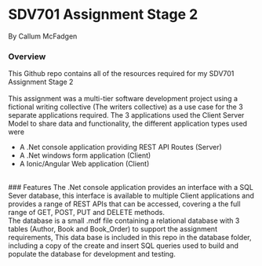 # SDV701 Assignment Stage 2
By Callum McFadgen

### Overview
This Github repo contains all of the resources required for my SDV701 Assignment Stage 2
<br />
<br />
This assignment was a multi-tier software development project using a fictional writing collective (The writers collective) as a use case for the 3 separate applications required. 
The 3 applications used the Client Server Model to share data and functionality, the different application types used were
<ul>
  <li>A .Net console application providing REST API Routes (Server)</li>
  <li>A .Net windows form application (Client)</li>
  <li>A Ionic/Angular Web application (Client)</li>
</ul>
<br />
### Features
The .Net console application provides an interface with a SQL Sever database, this interface is available to multiple Client applications and provides a range of REST APIs that can be accessed, covering a the full range of GET, POST, PUT and DELETE methods.
<br />
The database is a small .mdf file containing a relational database with 3 tables (Author, Book and Book_Order) to support the assignment requirements, This data base is included in this repo in the database folder, including a copy of the create and insert SQL queries used to build and populate the database for development and testing.
